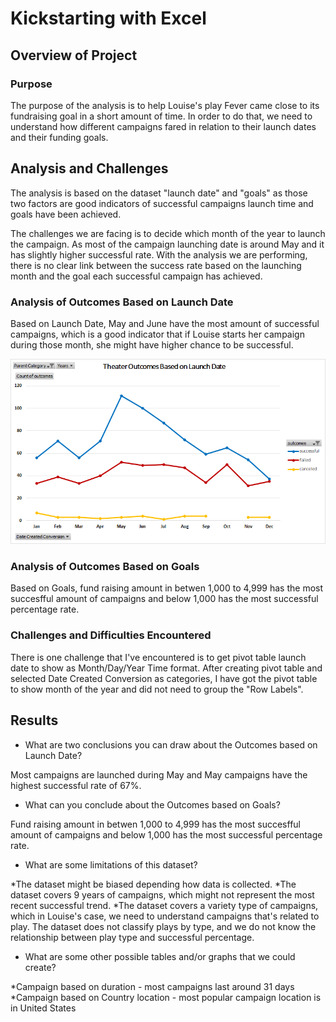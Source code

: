 # Kickstarting with Excel

## Overview of Project

### Purpose
The purpose of the analysis is to help Louise's play Fever came close to its fundraising goal in a short amount of time. In order to do that, we need to understand how different campaigns fared in relation to their launch dates and their funding goals. 
## Analysis and Challenges
The analysis is based on the dataset "launch date" and "goals" as those two factors are good indicators of successful campaigns launch time and goals have been achieved.

The challenges we are facing is to decide which month of the year to launch the campaign. As most of the campaign launching date is around May and it has slightly higher successful rate. With the analysis we are performing, there is no clear link between the success rate based on the launching month and the goal each successful campaign has achieved. 
### Analysis of Outcomes Based on Launch Date
Based on Launch Date, May and June have the most amount of successful campaigns, which is a good indicator that if Louise starts her campaign during those month, she might have higher chance to be successful.

![Theater_Outcomes_vs_Launch](https://github.com/emmagao1/kickstarter-analysis/blob/master/Theater_Outcomes_vs_Launch.png)

### Analysis of Outcomes Based on Goals
Based on Goals, fund raising amount in betwen 1,000 to 4,999 has the most succesfful amount of campaigns and below 1,000 has the most successful percentage rate. 
### Challenges and Difficulties Encountered
There is one challenge that I've encountered is to get pivot table launch date to show as Month/Day/Year Time format. After creating pivot table and selected Date Created Conversion as categories, I have got the pivot table to show month of the year and did not need to group the "Row Labels". 
## Results

- What are two conclusions you can draw about the Outcomes based on Launch Date?

Most campaigns are launched during May and May campaigns have the highest successful rate of 67%.
- What can you conclude about the Outcomes based on Goals?

Fund raising amount in betwen 1,000 to 4,999 has the most succesfful amount of campaigns and below 1,000 has the most successful percentage rate.
- What are some limitations of this dataset?

*The dataset might be biased depending how data is collected. 
*The dataset covers 9 years of campaigns, which might not represent the most recent successful trend.
*The dataset covers a variety type of campaigns, which in Louise's case, we need to understand campaigns that's related to play. The dataset does not classify plays by type, and we do not know the relationship between play type and successful percentage.  
- What are some other possible tables and/or graphs that we could create?

*Campaign based on duration - most campaigns last around 31 days
*Campaign based on Country location - most popular campaign location is in United States
